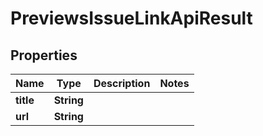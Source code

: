 

# PreviewsIssueLinkApiResult


## Properties

| Name | Type | Description | Notes |
|------------ | ------------- | ------------- | -------------|
|**title** | **String** |  |  |
|**url** | **String** |  |  |



